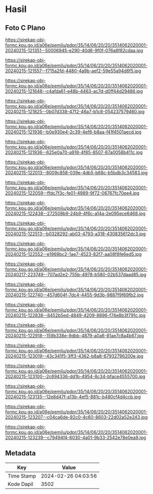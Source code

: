 # Hasil

## Foto C Plano

https://sirekap-obj-formc.kpu.go.id/a06e/pemilu/pdpr/35/14/06/20/20/3514062020001-20240215-121351--50006945-e290-40d6-9f0f-076a6f82cdaa.jpg

https://sirekap-obj-formc.kpu.go.id/a06e/pemilu/pdpr/35/14/06/20/20/3514062020001-20240215-121557--f715a2fd-4480-4a9b-aef2-59e55a94d6f5.jpg

https://sirekap-obj-formc.kpu.go.id/a06e/pemilu/pdpr/35/14/06/20/20/3514062020001-20240215-121648--c4afda61-e48b-4463-ac7d-d0ff44d29486.jpg

https://sirekap-obj-formc.kpu.go.id/a06e/pemilu/pdpr/35/14/06/20/20/3514062020001-20240215-121825--0b07d338-47f2-46a7-b1c8-054237579460.jpg

https://sirekap-obj-formc.kpu.go.id/a06e/pemilu/pdpr/35/14/06/20/20/3514062020001-20240215-121936--b0e930e4-2c39-4ef6-b8aa-f41f4501aecd.jpg

https://sirekap-obj-formc.kpu.go.id/a06e/pemilu/pdpr/35/14/06/20/20/3514062020001-20240215-121936--625e0a70-a918-4f85-8507-87a0058b411c.jpg

https://sirekap-obj-formc.kpu.go.id/a06e/pemilu/pdpr/35/14/06/20/20/3514062020001-20240215-122013--8009c858-039e-4db5-b68c-b5bdb3c34583.jpg

https://sirekap-obj-formc.kpu.go.id/a06e/pemilu/pdpr/35/14/06/20/20/3514062020001-20240215-122059--ffdc7f3c-fe01-4989-9f72-06767fc70ee4.jpg

https://sirekap-obj-formc.kpu.go.id/a06e/pemilu/pdpr/35/14/06/20/20/3514062020001-20240215-122438--272508b9-24b9-4f6c-a14a-2e095ece6468.jpg

https://sirekap-obj-formc.kpu.go.id/a06e/pemilu/pdpr/35/14/06/20/20/3514062020001-20240215-122513--b0328292-ab03-4793-a318-430835612dc3.jpg

https://sirekap-obj-formc.kpu.go.id/a06e/pemilu/pdpr/35/14/06/20/20/3514062020001-20240215-122552--e1969bc2-1ae7-4523-82f7-aa08f8fe6ed5.jpg

https://sirekap-obj-formc.kpu.go.id/a06e/pemilu/pdpr/35/14/06/20/20/3514062020001-20240217-223749--707ad2e2-755b-4978-b580-02b537daad85.jpg

https://sirekap-obj-formc.kpu.go.id/a06e/pemilu/pdpr/35/14/06/20/20/3514062020001-20240215-122740--457d604f-7dc4-4455-9d3b-9887f9f69fb2.jpg

https://sirekap-obj-formc.kpu.go.id/a06e/pemilu/pdpr/35/14/06/20/20/3514062020001-20240215-122838--8452b5ed-4849-4209-8896-f74e8b3f791c.jpg

https://sirekap-obj-formc.kpu.go.id/a06e/pemilu/pdpr/35/14/06/20/20/3514062020001-20240215-122918--159b338e-9dbb-4879-a0a6-81ae7c8a4b67.jpg

https://sirekap-obj-formc.kpu.go.id/a06e/pemilu/pdpr/35/14/06/20/20/3514062020001-20240215-123019--43c341f5-3ff3-4362-b8a8-67932796200e.jpg

https://sirekap-obj-formc.kpu.go.id/a06e/pemilu/pdpr/35/14/06/20/20/3514062020001-20240215-123100--2c694336-dd1b-4954-8c34-bface4555700.jpg

https://sirekap-obj-formc.kpu.go.id/a06e/pemilu/pdpr/35/14/06/20/20/3514062020001-20240215-123135--12e8d47f-a13b-4ef5-881c-b480cf4d4ccb.jpg

https://sirekap-obj-formc.kpu.go.id/a06e/pemilu/pdpr/35/14/06/20/20/3514062020001-20240215-123207--c04ca6de-92c0-4c60-8603-22d02a52e243.jpg

https://sirekap-obj-formc.kpu.go.id/a06e/pemilu/pdpr/35/14/06/20/20/3514062020001-20240215-123239--c79494f4-6030-4a01-9b33-2542e78e0ea9.jpg


## Metadata

| Key        | Value               |
| ---------- | ------------------- |
| Time Stamp | 2024-02-26 04:03:56 |
| Kode Dapil | 3502                |




